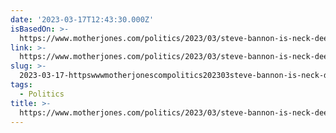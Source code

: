 ```yaml
---
date: '2023-03-17T12:43:30.000Z'
isBasedOn: >-
  https://www.motherjones.com/politics/2023/03/steve-bannon-is-neck-deep-in-guo-wenguis-allegedly-fraudulent-business-empire/
link: >-
  https://www.motherjones.com/politics/2023/03/steve-bannon-is-neck-deep-in-guo-wenguis-allegedly-fraudulent-business-empire/
slug: >-
  2023-03-17-httpswwwmotherjonescompolitics202303steve-bannon-is-neck-deep-in-guo-wenguis-allegedly-fraudulent-business-empire
tags:
  - Politics
title: >-
  https://www.motherjones.com/politics/2023/03/steve-bannon-is-neck-deep-in-guo-wenguis-allegedly-fraudulent-business-empire/
---
```


